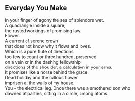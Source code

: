 Everyday You Make
-----------------
In your finger of agony the sea of splendors wet.  
A quadrangle inside a square,  
the rusted workings of promising law.  
Flower.  
A current of serene crown  
that does not know why it flows and loves.  
Which is a pure flute of directions  
too few to count or three hundred, preserved  
on a vein or in the dashing fellowship  
directions of the shoulder, a calculation in your arms.  
It promises like a horse behind the grace.  
Dead holiday and the callous flower  
imprison at the walls of my house.  
You - the electrical leg. Once there was a smothered son who  
dawned at parties, sitting in a circle, among atoms.  
